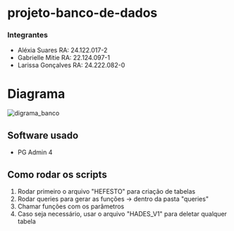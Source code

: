 # projeto-banco-de-dados

### Integrantes 
- Aléxia Suares                RA: 24.122.017-2
- Gabrielle Mitie              RA: 22.124.097-1
- Larissa Gonçalves            RA: 24.222.082-0



# Diagrama 
![digrama_banco](https://github.com/gabriellemitie/projeto-banco-de-dados/assets/99052048/abc674cc-7a00-481c-be95-6095ff65ae39)


## Software usado 
- PG Admin 4

## Como rodar os scripts
1. Rodar primeiro o arquivo "HEFESTO" para criação de tabelas
2. Rodar queries para gerar as funções -> dentro da pasta "queries"
3. Chamar funções com os parâmetros
4. Caso seja necessário, usar o arquivo "HADES_V1" para deletar qualquer tabela  


